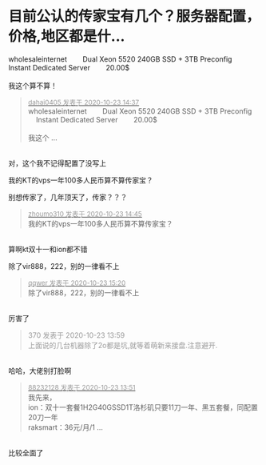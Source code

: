 # 目前公认的传家宝有几个？服务器配置，价格,地区都是什...


wholesaleinternet&nbsp; &nbsp; &nbsp; &nbsp; Dual Xeon 5520 240GB SSD + 3TB Preconfig&nbsp; &nbsp; &nbsp; &nbsp; Instant Dedicated Server&nbsp; &nbsp; &nbsp; &nbsp; 20.00$ <br />
<br />
我这个算不算！

<div class="quote"><blockquote><font size="2"><a href="https://www.hostloc.com/forum.php?mod=redirect&amp;goto=findpost&amp;pid=9341148&amp;ptid=757587" target="_blank"><font color="#999999">dahai0405 发表于 2020-10-23 14:37</font></a></font><br />
wholesaleinternet&nbsp; &nbsp; &nbsp; &nbsp; Dual Xeon 5520 240GB SSD + 3TB Preconfig&nbsp; &nbsp; &nbsp; &nbsp; Instant Dedicated Server&nbsp; &nbsp; &nbsp; &nbsp; 20.00$ <br />
<br />
我这个 ...</blockquote></div><br />
对，这个我不记得配置了没写上

我的KT的vps一年100多人民币算不算传家宝？

别想传家了，几年顶天了，传家？？？

<div class="quote"><blockquote><font size="2"><a href="https://www.hostloc.com/forum.php?mod=redirect&amp;goto=findpost&amp;pid=9341189&amp;ptid=757587" target="_blank"><font color="#999999">zhoumo310 发表于 2020-10-23 14:45</font></a></font><br />
我的KT的vps一年100多人民币算不算传家宝？</blockquote></div><br />
算啊kt双十一和ion都不错

除了vir888，222，别的一律看不上

<div class="quote"><blockquote><font size="2"><a href="https://www.hostloc.com/forum.php?mod=redirect&amp;goto=findpost&amp;pid=9341363&amp;ptid=757587" target="_blank"><font color="#999999">qqwer 发表于 2020-10-23 15:20</font></a></font><br />
除了vir888，222，别的一律看不上</blockquote></div><br />
厉害了

<div class="quote"><blockquote><font color="#999999">370 发表于 2020-10-23 13:59</font><br />
<font color="#999999">上面说的几台机器除了2o都是坑,就等着萌新来接盘.注意避开.</font></blockquote></div><br />
哈哈，大佬别打脸啊

<div class="quote"><blockquote><font size="2"><a href="https://www.hostloc.com/forum.php?mod=redirect&amp;goto=findpost&amp;pid=9340899&amp;ptid=757587" target="_blank"><font color="#999999">88232128 发表于 2020-10-23 13:51</font></a></font><br />
我先来，<br />
ion：双十一套餐1H2G40GSSD1T洛杉矶只要11刀一年、黑五套餐，同配置20刀一年<br />
raksmart：36元/月/1 ...</blockquote></div><br />
比较全面了

